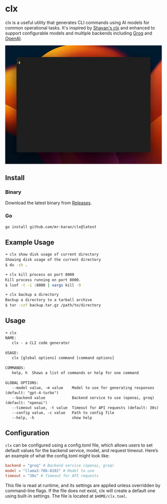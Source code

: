 # clx

clx is a useful utility that generates CLI commands using AI models for common operational tasks. It's inspired by [Shayan's clx](https://gist.github.com/Sh4yy/3941bf5014bc8c980fad797d85149b65) and enhanced to support configurable models and multiple backends including [Groq](https://groq.com/) and [OpenAI](https://openai.com/).

![](./docs/clx_v1.gif)

## Install

### Binary

Download the latest binary from [Releases](https://github.com/mr-karan/clx/releases).

### Go

```bash
go install github.com/mr-karan/clx@latest
```

## Example Usage

```sh
➜ clx show disk usage of current directory
Showing disk usage of the current directory
$ du -sh .
```

```sh
➜ clx kill process on port 8000
Kill process running on port 8000.
$ lsof -t -i :8000 | xargs kill -9
```

```sh
➜ clx backup a directory
Backup a directory to a tarball archive
$ tar -czf backup.tar.gz /path/to/directory
```

## Usage

```
➜ clx
NAME:
   clx - a CLI code generator

USAGE:
   clx [global options] command [command options]

COMMANDS:
   help, h  Shows a list of commands or help for one command

GLOBAL OPTIONS:
   --model value, -m value    Model to use for generating responses (default: "gpt-4-turbo")
   --backend value            Backend service to use (openai, groq) (default: "openai")
   --timeout value, -t value  Timeout for API requests (default: 30s)
   --config value, -c value   Path to config file
   --help, -h                 show help
```

## Configuration

`clx` can be configured using a config.toml file, which allows users to set default values for the backend service, model, and request timeout. Here’s an example of what the config.toml might look like:

```toml
backend = "groq" # Backend service (openai, groq)
model = "llama3-70b-8192" # Model to use
timeout = "30s" # Timeout for API requests
```

This file is read at runtime, and its settings are applied unless overridden by command-line flags. If the file does not exist, clx will create a default one using built-in settings. The file is located at `$HOME/clx.toml`.
